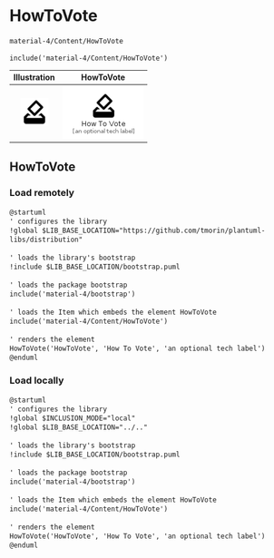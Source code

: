 # HowToVote


```text
material-4/Content/HowToVote
```

```text
include('material-4/Content/HowToVote')
```



| Illustration | HowToVote |
| :---: | :---: |
| ![illustration for Illustration](../../material-4/Content/HowToVote.png) | ![illustration for HowToVote](../../material-4/Content/HowToVote.Local.png) |




## HowToVote

### Load remotely
```plantuml
@startuml
' configures the library
!global $LIB_BASE_LOCATION="https://github.com/tmorin/plantuml-libs/distribution"

' loads the library's bootstrap
!include $LIB_BASE_LOCATION/bootstrap.puml

' loads the package bootstrap
include('material-4/bootstrap')

' loads the Item which embeds the element HowToVote
include('material-4/Content/HowToVote')

' renders the element
HowToVote('HowToVote', 'How To Vote', 'an optional tech label')
@enduml
```

### Load locally
```plantuml
@startuml
' configures the library
!global $INCLUSION_MODE="local"
!global $LIB_BASE_LOCATION="../.."

' loads the library's bootstrap
!include $LIB_BASE_LOCATION/bootstrap.puml

' loads the package bootstrap
include('material-4/bootstrap')

' loads the Item which embeds the element HowToVote
include('material-4/Content/HowToVote')

' renders the element
HowToVote('HowToVote', 'How To Vote', 'an optional tech label')
@enduml
```

